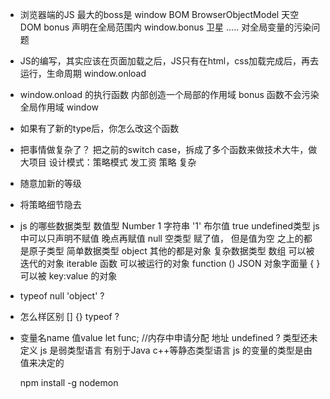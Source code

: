 - 浏览器端的JS 最大的boss是
window BOM
BrowserObjectModel 天空
DOM
  bonus 声明在全局范围内
  window.bonus 卫星
  ..... 对全局变量的污染问题

- JS的编写，其实应该在页面加载之后，JS只有在html，css加载完成后，再去运行，生命周期 window.onload
- window.onload 的执行函数 内部创造一个局部的作用域
  bonus 函数不会污染全局作用域 window
- 如果有了新的type后，你怎么改这个函数
- 把事情做复杂了？ 把之前的switch case，拆成了多个函数来做技术大牛，做大项目 设计模式：策略模式
  发工资 策略 复杂
 - 随意加新的等级
 - 将策略细节隐去

- js 的哪些数据类型
  数值型 Number  1
  字符串 '1'
  布尔值 true
  undefined类型 js中可以只声明不赋值 晚点再赋值
  null 空类型 赋了值， 但是值为空
  之上的都是原子类型 简单数据类型
  object 其他的都是对象 复杂数据类型 
   数组 可以被迭代的对象 iterable
   函数 可以被运行的对象 function ()
   JSON 对象字面量 { } 可以被 key:value 的对象

- typeof null  'object' ?
-  怎么样区别 [] {}  typeof ?

- 变量名name 值value
  let func; //内存中申请分配  地址
  undefined ? 类型还未定义 
  js 是弱类型语言 有别于Java c++等静态类型语言
  js 的变量的类型是由值来决定的 

  npm install -g nodemon



